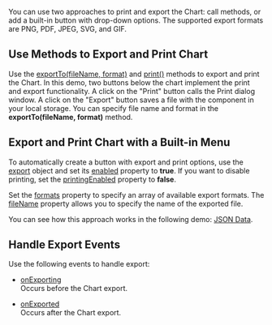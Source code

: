 You can use two approaches to print and export the Chart: call methods, or add a built-in button with drop-down options. The supported export formats are PNG, PDF, JPEG, SVG, and GIF.

## Use Methods to Export and Print Chart

Use the [exportTo(fileName, format)](/Documentation/ApiReference/UI_Components/dxChart/Methods/#exportTofileName_format) and [print()](/Documentation/ApiReference/UI_Components/dxChart/Methods/#print) methods to export and print the Chart. In this demo, two buttons below the chart implement the print and export functionality. A click on the "Print" button calls the Print dialog window. A click on the "Export" button saves a file with the component in your local storage. You can specify file name and format in the **exportTo(fileName, format)** method.

## Export and Print Chart with a Built-in Menu

To automatically create a button with export and print options, use the [export](/Documentation/ApiReference/UI_Components/dxChart/Configuration/export/) object and set its [enabled](/Documentation/ApiReference/UI_Components/dxChart/Configuration/export/#enabled) property to **true**. If you want to disable printing, set the [printingEnabled](/Documentation/ApiReference/UI_Components/dxChart/Configuration/export/#printingEnabled) property to **false**. 

Set the [formats](/Documentation/ApiReference/UI_Components/dxChart/Configuration/export/#formats) property to specify an array of available export formats. The [fileName](/Documentation/ApiReference/UI_Components/dxChart/Configuration/export/#fileName) property allows you to specify the name of the exported file.

You can see how this approach works in the following demo: [JSON Data](https://js.devexpress.com/Demos/WidgetsGallery/Demo/Charts/AjaxRequest/jQuery/Light/).

## Handle Export Events

Use the following events to handle export:

* [onExporting](/Documentation/ApiReference/UI_Components/dxChart/Configuration/#onExporting)   
Occurs before the Chart export.

* [onExported](/Documentation/ApiReference/UI_Components/dxChart/Configuration/#onExported)   
Occurs after the Chart export.